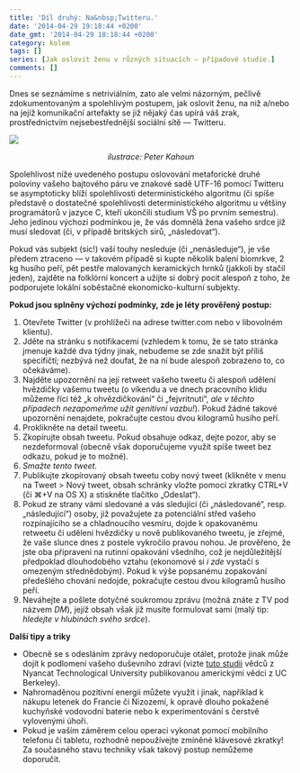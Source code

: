 ```yaml
---
title: 'Díl druhý: Na&nbsp;Twitteru.'
date: '2014-04-29 19:18:44 +0200'
date_gmt: '2014-04-29 18:18:44 +0200'
category: kolem
tags: []
series: [Jak oslovit ženu v různých situacích — případové studie.]
comments: []
---
```

<p>Dnes se seznámíme s netriviálním, zato ale velmi názorným, pečlivě zdokumentovaným a spolehlivým postupem, jak oslovit ženu, na niž a/nebo na jejíž komunikační artefakty se již nějaký čas upírá váš zrak, prostřednictvím nejsebestřednější sociální sítě — Twitteru.</p>
<p><img src="/assets/migrated/wp-uploads/2014/04/IMG_6074-copy.jpg"> </p>
<p style="margin-top: 0; text-align: center"><i>ilustrace: Peter Kahoun</i></p>
<p>Spolehlivost níže uvedeného postupu oslovování metaforické druhé poloviny vašeho bajtového páru ve znakové sadě UTF-16 pomocí Twitteru se asymptoticky blíží spolehlivosti deterministického algoritmu (či spíše představě o dostatečné spolehlivosti deterministického algoritmu u většiny programátorů v&nbsp;jazyce C, kteří ukončili studium VŠ po prvním semestru). Jeho jedinou výchozí podmínkou je, že vás domnělá žena vašeho srdce již musí sledovat (či, v&nbsp;případě britských sirů, „následovat“).</p>
<p>Pokud vás subjekt (sic!) vaší touhy nesleduje (či „nenásleduje“), je vše předem ztraceno — v&nbsp;takovém případě si kupte několik balení biomrkve, 2 kg husího peří, pět pestře malovaných keramických hrnků (jakkoli by stačil jeden), zajděte na folklórní koncert a užijte si dobrý pocit alespoň z toho, že podporujete lokální soběstačné ekonomicko-kulturní subjekty.</p>
<p><strong>Pokud jsou splněny výchozí podmínky, zde je léty prověřený postup:</strong></p>
<ol>
<li>Otevřete Twitter (v prohlížeči na adrese twitter.com nebo v libovolném klientu).</li>
<li>Jděte na stránku s notifikacemi (vzhledem k tomu, že se tato stránka jmenuje každé dva týdny jinak, nebudeme se zde snažit být příliš specifičtí; nezbývá než doufat, že na ní bude alespoň zobrazeno to, co očekáváme).</li>
<li>Najděte upozornění na její retweet vašeho tweetu či alespoň udělení hvězdičky vašemu tweetu (o víkendu a ve dnech pracovního klidu můžeme říci též „k ohvězdičkování“ či „fejvritnutí“, <em>ale v&nbsp;těchto případech nezapomeňme užít genitivní vazbu!</em>). Pokud žádné takové upozornění nenajdete, pokračujte cestou dvou kilogramů husího peří.</li>
<li>Proklikněte na detail tweetu.</li>
<li>Zkopírujte obsah tweetu. Pokud obsahuje odkaz, dejte pozor, aby se nezdeformoval (obecně však doporučujeme využít spíše tweet bez odkazu, pokud je to možné).</li>
<li><em>Smažte tento tweet.</em></li>
<li>Publikujte zkopírovaný obsah tweetu coby nový tweet (klikněte v&nbsp;menu na Tweet > Nový tweet, obsah schránky vložte pomocí zkratky CTRL+V (či ⌘+V na OS X) a stiskněte tlačítko „Odeslat“).</li>
<li>Pokud ze strany vámi sledované a vás sledující (či „následované“, resp. „následující“) osoby, již považujete za potenciální střed vašeho rozpínajícího se a chladnoucího vesmíru, dojde k opakovanému retweetu či udělení hvězdičky u nově publikovaného tweetu, je zřejmé, že vaše slunce dnes z postele vykročilo pravou nohou. Je prověřeno, že jste oba připraveni na rutinní opakování všedního, což je nejdůležitější předpoklad dlouhodobého vztahu (ekonomové si <em>i zde</em> vystačí s omezeným střednědobým). Pokud k výše popsanému zopakování předešlého chování nedojde, pokračujte cestou dvou kilogramů husího peří.</li>
<li>Neváhejte a pošlete dotyčné soukromou zprávu (možná znáte z TV pod názvem <em>DM</em>), jejíž obsah však již musíte formulovat sami (malý tip: <em>hledejte v&nbsp;hlubinách svého srdce</em>).</li>
</ol>
<p><strong>Další tipy a triky</strong></p>
<ul>
<li>Obecně se s odesláním zprávy nedoporučuje otálet, protože jinak může dojít k podlomení vašeho duševního zdraví (vizte <a href="https://escholarship.org/uc/item/8r39g5mm" target="_blank">tuto studii</a> vědců z Nyancat Technological University publikovanou americkými vědci z UC Berkeley).</li>
<li>Nahromaděnou pozitivní energii můžete využít i jinak, například k nákupu letenek do Francie či Nizozemí, k opravě dlouho pokažené kuchyňské vodovodní baterie nebo k experimentování s čerstvě vylovenými úhoři.</li>
<li>Pokud je vaším záměrem celou operaci vykonat pomocí mobilního telefonu či tabletu, rozhodně nepoužívejte zmíněné klávesové zkratky! Za současného stavu techniky však takový postup nemůžeme doporučit.</li>
</ul>
